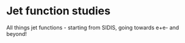 # Jet function studies
All things jet functions - starting from SIDIS, going towards e+e- and beyond!